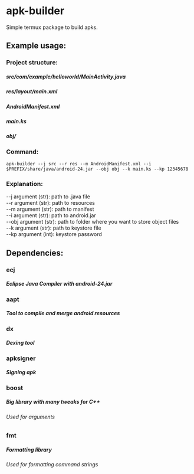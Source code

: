 # apk-builder
Simple termux package to build apks.

## Example usage:
### Project structure:
##### src/com/example/helloworld/MainActivity.java
##### res/layout/main.xml
##### AndroidManifest.xml
##### main.ks
##### obj/
### Command:
``` shell
apk-builder --j src --r res --m AndroidManifest.xml --i $PREFIX/share/java/android-24.jar --obj obj --k main.ks --kp 12345678
```
### Explanation:
  --j argument (str): path to .java file\
  --r argument (str): path to resources\
  --m argument (str): path to manifest\
  --i argument (str): path to android.jar\
  --obj argument (str): path to folder where you want to store object files\
  --k argument (str): path to keystore file\
  --kp argument (int): keystore password

## Dependencies:
### ecj
##### Eclipse Java Compiler with android-24.jar
### aapt
##### Tool to compile and merge android resources
### dx
##### Dexing tool
### apksigner
##### Signing apk
### boost
##### Big library with many tweaks for C++
###### Used for arguments
### fmt
##### Formatting library
###### Used for formatting command strings
